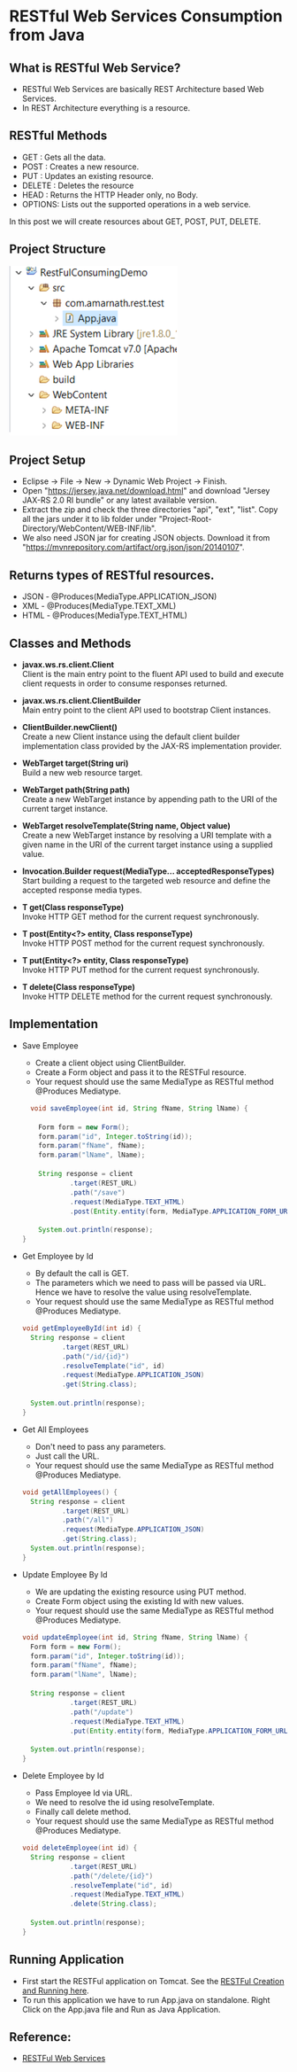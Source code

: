 # RESTful Web Services Consumption from Java

## What is RESTful Web Service?
  - RESTful Web Services are basically REST Architecture based Web Services. 
  - In REST Architecture everything is a resource.

## RESTful Methods
  - GET    : Gets all the data.
  - POST   : Creates a new resource.
  - PUT    : Updates an existing resource.
  - DELETE : Deletes the resource
  - HEAD   : Returns the HTTP Header only, no Body.
  - OPTIONS: Lists out the supported operations in a web service.

  In this post we will create resources about GET, POST, PUT, DELETE.

## Project Structure
![Project Structure](https://github.com/Amarnath510/RestFulConsumingDemo/blob/master/RestFulConsumingInJava.png)

## Project Setup
  - Eclipse -> File -> New -> Dynamic Web Project -> Finish.
  - Open "https://jersey.java.net/download.html" and download "Jersey JAX-RS 2.0 RI bundle" or any latest available version.
  - Extract the zip and check the three directories "api", "ext", "list". Copy all the jars under it to lib folder under "Project-Root-Directory/WebContent/WEB-INF/lib".
  - We also need JSON jar for creating JSON objects. Download it from "https://mvnrepository.com/artifact/org.json/json/20140107".

## Returns types of RESTful resources.
  - JSON - @Produces(MediaType.APPLICATION_JSON)
  - XML  - @Produces(MediaType.TEXT_XML)
  - HTML - @Produces(MediaType.TEXT_HTML)

## Classes and Methods
  - **javax.ws.rs.client.Client** <br />
    Client is the main entry point to the fluent API used to build and execute client requests in order to consume responses returned.

  - **javax.ws.rs.client.ClientBuilder** <br />
    Main entry point to the client API used to bootstrap Client instances.

  - **ClientBuilder.newClient()** <br />
    Create a new Client instance using the default client builder implementation class provided by the JAX-RS implementation provider.

  - **WebTarget target(String uri)** <br />
    Build a new web resource target.

  - **WebTarget path(String path)** <br />
    Create a new WebTarget instance by appending path to the URI of the current target instance.

  - **WebTarget resolveTemplate(String name, Object value)** <br />
    Create a new WebTarget instance by resolving a URI template with a given name in the URI of the current target instance using a supplied value.

  - **Invocation.Builder request(MediaType... acceptedResponseTypes)** <br />
    Start building a request to the targeted web resource and define the accepted response media types.

  - **<T> T get(Class<T> responseType)** <br />
    Invoke HTTP GET method for the current request synchronously.

  - **<T> T post(Entity<?> entity, Class<T> responseType)** <br />
    Invoke HTTP POST method for the current request synchronously.

  - **<T> T put(Entity<?> entity, Class<T> responseType)** <br />
    Invoke HTTP PUT method for the current request synchronously.

  - **<T> T delete(Class<T> responseType)** <br />
    Invoke HTTP DELETE method for the current request synchronously.	

## Implementation
  - Save Employee
    - Create a client object using ClientBuilder.
    - Create a Form object and pass it to the RESTFul resource.
    - Your request should use the same MediaType as RESTful method @Produces Mediatype.

    ```java
      void saveEmployee(int id, String fName, String lName) {
      
        Form form = new Form();
        form.param("id", Integer.toString(id));
        form.param("fName", fName);
        form.param("lName", lName);
        
        String response = client
                .target(REST_URL)
                .path("/save")
                .request(MediaType.TEXT_HTML)
                .post(Entity.entity(form, MediaType.APPLICATION_FORM_URLENCODED_TYPE), String.class);
        
        System.out.println(response);
    }
    ```

  - Get Employee by Id
    - By default the call is GET.
    - The parameters which we need to pass will be passed via URL. Hence we have to resolve the value using resolveTemplate.
    - Your request should use the same MediaType as RESTful method @Produces Mediatype.

    ```java
    void getEmployeeById(int id) {
      String response = client
              .target(REST_URL)
              .path("/id/{id}")
              .resolveTemplate("id", id)
              .request(MediaType.APPLICATION_JSON)
              .get(String.class);
      
      System.out.println(response);
    }
    ```

  - Get All Employees
    - Don't need to pass any parameters.
    - Just call the URL.
    - Your request should use the same MediaType as RESTful method @Produces Mediatype.

    ```java
    void getAllEmployees() {
      String response = client
              .target(REST_URL)
              .path("/all")
              .request(MediaType.APPLICATION_JSON)
              .get(String.class);
      System.out.println(response);
    }
    ```

  - Update Employee By Id
    - We are updating the existing resource using PUT method.
    - Create Form object using the existing Id with new values.
    - Your request should use the same MediaType as RESTful method @Produces Mediatype.

    ```java
    void updateEmployee(int id, String fName, String lName) {
      Form form = new Form();
      form.param("id", Integer.toString(id));
      form.param("fName", fName);
      form.param("lName", lName);
      
      String response = client
                .target(REST_URL)
                .path("/update")
                .request(MediaType.TEXT_HTML)
                .put(Entity.entity(form, MediaType.APPLICATION_FORM_URLENCODED_TYPE), String.class);
      
      System.out.println(response);
    }
    ```

  - Delete Employee by Id
    - Pass Employee Id via URL.
    - We need to resolve the id using resolveTemplate.
    - Finally call delete method.
    - Your request should use the same MediaType as RESTful method @Produces Mediatype.

    ```java
    void deleteEmployee(int id) {
      String response = client
                .target(REST_URL)
                .path("/delete/{id}")
                .resolveTemplate("id", id)
                .request(MediaType.TEXT_HTML)
                .delete(String.class);
      
      System.out.println(response);
    }
    ```  
 
## Running Application
  - First start the RESTFul application on Tomcat. See the [RESTFul Creation and Running here](https://github.com/Amarnath510/RestFulCreationDemo).
  - To run this application we have to run App.java on standalone. Right Click on the App.java file and Run as Java Application.

## Reference:
  - [RESTFul Web Services](https://www.tutorialspoint.com/restful/restful_methods.htm)
